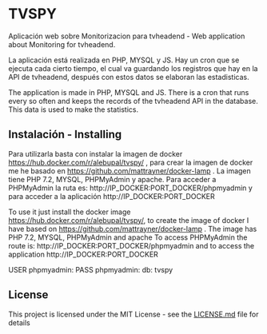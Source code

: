 # TVSPY

Aplicación web sobre Monitorizacion para tvheadend - Web application about Monitoring for tvheadend.

La aplicación está realizada en PHP, MYSQL y JS. Hay un cron que se ejecuta cada cierto tiempo, el cual va guardando los registros que hay en la API de tvheadend, después con estos datos se elaboran las estadisticas.

The application is made in PHP, MYSQL and JS. There is a cron that runs every so often and keeps the records of the tvheadend API in the database. This data is used to make the statistics.

## Instalación - Installing
Para utilizarla basta con instalar la imagen de docker https://hub.docker.com/r/alebupal/tvspy/ , para crear la imagen de docker me he basado en  https://github.com/mattrayner/docker-lamp . La imagen tiene PHP 7.2, MYSQL, PHPMyAdmin y apache.
Para acceder a PHPMyAdmin la ruta es: http://IP_DOCKER:PORT_DOCKER/phpmyadmin y para acceder a la aplicación http://IP_DOCKER:PORT_DOCKER

To use it just install the docker image https://hub.docker.com/r/alebupal/tvspy/, to create the image of docker I have based on https://github.com/mattrayner/docker-lamp . The image has PHP 7.2, MYSQL, PHPMyAdmin and apache
To access PHPMyAdmin the route is: http://IP_DOCKER:PORT_DOCKER/phpmyadmin and to access the application http://IP_DOCKER:PORT_DOCKER

USER phpmyadmin:
PASS phpmyadmin:
db: tvspy

## License

This project is licensed under the MIT License - see the [LICENSE.md](LICENSE.md) file for details
